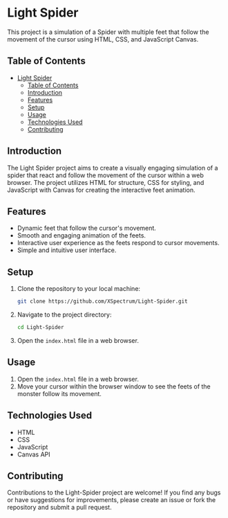 # Light Spider

This project is a simulation of a Spider with multiple feet that follow the movement of the cursor using HTML, CSS, and JavaScript Canvas.

## Table of Contents

- [Light Spider](#light-spider)
  - [Table of Contents](#table-of-contents)
  - [Introduction](#introduction)
  - [Features](#features)
  - [Setup](#setup)
  - [Usage](#usage)
  - [Technologies Used](#technologies-used)
  - [Contributing](#contributing)

## Introduction

The Light Spider project aims to create a visually engaging simulation of a spider that react and follow the movement of the cursor within a web browser. The project utilizes HTML for structure, CSS for styling, and JavaScript with Canvas for creating the interactive feet animation.

## Features

- Dynamic feet that follow the cursor's movement.
- Smooth and engaging animation of the feets.
- Interactive user experience as the feets respond to cursor movements.
- Simple and intuitive user interface.

## Setup

1. Clone the repository to your local machine:

   ```bash
   git clone https://github.com/XSpectrum/Light-Spider.git
   ```

2. Navigate to the project directory:

   ```bash
   cd Light-Spider
   ```

3. Open the `index.html` file in a web browser.

## Usage

1. Open the `index.html` file in a web browser.
2. Move your cursor within the browser window to see the feets of the monster follow its movement.

## Technologies Used

- HTML
- CSS
- JavaScript
- Canvas API

## Contributing

Contributions to the Light-Spider project are welcome! If you find any bugs or have suggestions for improvements, please create an issue or fork the repository and submit a pull request.